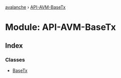 [avalanche](../README.md) › [API-AVM-BaseTx](api_avm_basetx.md)

# Module: API-AVM-BaseTx

## Index

### Classes

* [BaseTx](../classes/api_avm_basetx.basetx.md)
